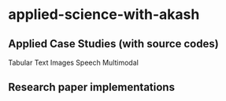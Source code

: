 # applied-science-with-akash

## Applied Case Studies (with source codes)
Tabular
Text
Images
Speech
Multimodal

## Research paper implementations
